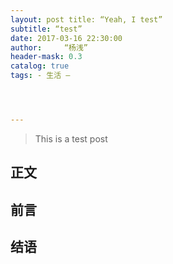 ```yaml
---
layout: post title: “Yeah, I test” 
subtitle: “test” 
date: 2017-03-16 22:30:00 
author:     “杨浅” 
header-mask: 0.3 
catalog: true 
tags: - 生活 —




---
```


> This is a test post
## 正文

## 前言

## 结语
